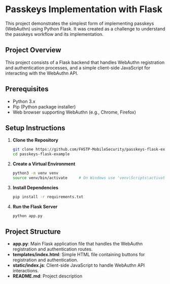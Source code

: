 # Passkeys Implementation with Flask

This project demonstrates the simplest form of implementing passkeys (WebAuthn) using Python Flask. It was created as a challenge to understand the passkeys workflow and its implementation.

## Project Overview

This project consists of a Flask backend that handles WebAuthn registration and authentication processes, and a simple client-side JavaScript for interacting with the WebAuthn API.

## Prerequisites

- Python 3.x
- Pip (Python package installer)
- Web browser supporting WebAuthn (e.g., Chrome, Firefox)

## Setup Instructions

1. **Clone the Repository**
   ```bash
   git clone https://github.com/FHSTP-MobileSecurity/passkeys-flask-example.git
   cd passkeys-flask-example
   ```

2. **Create a Virtual Environment**
   ```bash
   python3 -m venv venv
   source venv/bin/activate     # On Windows use 'venv\Scripts\activate'
   ```

3. **Install Dependencies**
   ```bash
   pip install -r requirements.txt
   ```

4. **Run the Flask Server**
   ```bash
   python app.py
   ```

## Project Structure

- **app.py**: Main Flask application file that handles the WebAuthn registration and authentication routes.
- **templates/index.html**: Simple HTML file containing buttons for registration and authentication.
- **static/index.js**: Client-side JavaScript to handle WebAuthn API interactions.
- **README.md**: Project description